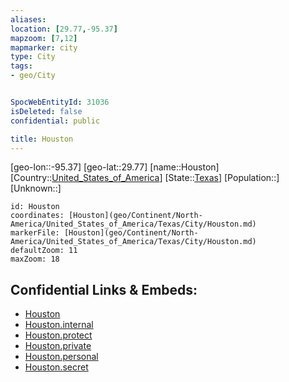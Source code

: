 ```yaml
---
aliases: 
location: [29.77,-95.37]
mapzoom: [7,12] 
mapmarker: city 
type: City
tags:
- geo/City


SpocWebEntityId: 31036
isDeleted: false
confidential: public

title: Houston
---
```

[geo-lon::-95.37]
[geo-lat::29.77]
[name::Houston]
[Country::[United_States_of_America](geo/Continent/North-America/United_States_of_America.md)]
[State::[Texas](geo/Continent/North-America/United_States_of_America/Texas.md)]
[Population::]
[Unknown::]


```leaflet
id: Houston
coordinates: [Houston](geo/Continent/North-America/United_States_of_America/Texas/City/Houston.md)
markerFile: [Houston](geo/Continent/North-America/United_States_of_America/Texas/City/Houston.md)
defaultZoom: 11 
maxZoom: 18
```


## Confidential Links & Embeds: 
- [Houston](../../../../../../../_public/geo/Continent/North-America/United_States_of_America/Texas/City/Houston.md) 
- [Houston.internal](../../../../../../../_internal/geo/Continent/North-America/United_States_of_America/Texas/City/Houston.internal.md) 
- [Houston.protect](../../../../../../../_protect/geo/Continent/North-America/United_States_of_America/Texas/City/Houston.protect.md) 
- [Houston.private](../../../../../../../_private/geo/Continent/North-America/United_States_of_America/Texas/City/Houston.private.md) 
- [Houston.personal](../../../../../../../_personal/geo/Continent/North-America/United_States_of_America/Texas/City/Houston.personal.md) 
- [Houston.secret](../../../../../../../_secret/geo/Continent/North-America/United_States_of_America/Texas/City/Houston.secret.md) 

